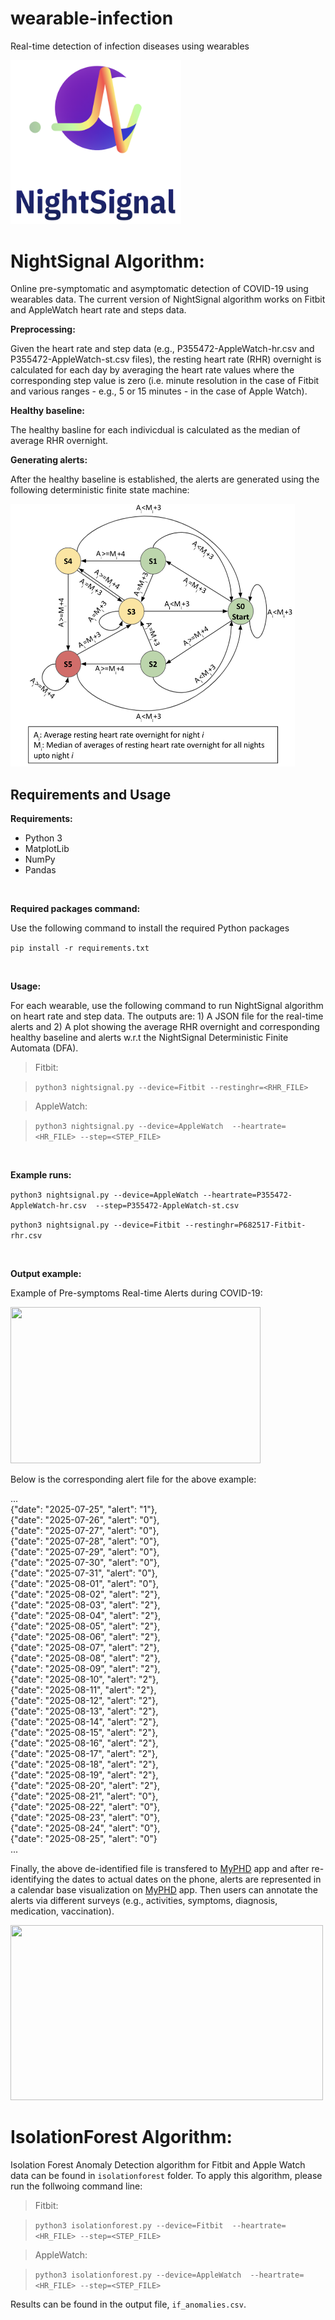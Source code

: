 # wearable-infection
Real-time detection of infection diseases using wearables



<img src="images/NightSignal_Icon.png" width="272.8" height="262.4">

</br>

# NightSignal Algorithm:

Online pre-symptomatic and asymptomatic detection of COVID-19 using wearables data. The current version of NightSignal algorithm works on Fitbit and AppleWatch heart rate and steps data.

**Preprocessing:**

Given the heart rate and step data (e.g., P355472-AppleWatch-hr.csv and P355472-AppleWatch-st.csv files), the resting heart rate (RHR) overnight is calculated for each day by averaging the heart rate values where the corresponding step value is zero (i.e. minute resolution in the case of Fitbit and various ranges - e.g., 5 or 15 minutes - in the case of Apple Watch). 

**Healthy baseline:**

The healthy basline for each indivicdual is calculated as the median of average RHR overnight.

**Generating alerts:**

After the healthy baseline is established, the alerts are generated using the following deterministic finite state machine:


<img src="images/NightSignal_DFA.png" width="455" height="420">

## Requirements and Usage

**Requirements:**
- Python 3
- MatplotLib
- NumPy
- Pandas

<br/>

**Required packages command:**

Use the following command to install the required Python packages

  ```pip install -r requirements.txt```

<br/>

**Usage:**

  For each wearable, use the following command to run NightSignal algorithm on heart rate and step data. The outputs are: 1) A JSON file for the real-time alerts and 2) A plot showing the average RHR overnight and corresponding healthy baseline and alerts w.r.t the NightSignal Deterministic Finite Automata (DFA).    

> Fitbit:

> ``` python3 nightsignal.py --device=Fitbit --restinghr=<RHR_FILE> ```

> AppleWatch:

> ``` python3 nightsignal.py --device=AppleWatch  --heartrate=<HR_FILE> --step=<STEP_FILE> ```

<br/>

**Example runs:**

`python3 nightsignal.py --device=AppleWatch --heartrate=P355472-AppleWatch-hr.csv  --step=P355472-AppleWatch-st.csv`

`python3 nightsignal.py --device=Fitbit --restinghr=P682517-Fitbit-rhr.csv`

<br/>

**Output example:**

Example of Pre-symptoms Real-time Alerts during COVID-19:  

<img src="images/sample_output.png" width="400" height="250">

Below is the corresponding alert file for the above example:

...<br />
{"date": "2025-07-25", "alert": "1"},<br />
{"date": "2025-07-26", "alert": "0"},<br />
{"date": "2025-07-27", "alert": "0"},<br />
{"date": "2025-07-28", "alert": "0"},<br />
{"date": "2025-07-29", "alert": "0"},<br />
{"date": "2025-07-30", "alert": "0"},<br />
{"date": "2025-07-31", "alert": "0"},<br />
{"date": "2025-08-01", "alert": "0"},<br />
{"date": "2025-08-02", "alert": "2"},<br />
{"date": "2025-08-03", "alert": "2"},<br />
{"date": "2025-08-04", "alert": "2"},<br />
{"date": "2025-08-05", "alert": "2"},<br />
{"date": "2025-08-06", "alert": "2"},<br />
{"date": "2025-08-07", "alert": "2"},<br />
{"date": "2025-08-08", "alert": "2"},<br />
{"date": "2025-08-09", "alert": "2"},<br />
{"date": "2025-08-10", "alert": "2"},<br />
{"date": "2025-08-11", "alert": "2"},<br />
{"date": "2025-08-12", "alert": "2"},<br />
{"date": "2025-08-13", "alert": "2"},<br />
{"date": "2025-08-14", "alert": "2"},<br />
{"date": "2025-08-15", "alert": "2"},<br />
{"date": "2025-08-16", "alert": "2"},<br />
{"date": "2025-08-17", "alert": "2"},<br />
{"date": "2025-08-18", "alert": "2"},<br />
{"date": "2025-08-19", "alert": "2"},<br />
{"date": "2025-08-20", "alert": "2"},<br />
{"date": "2025-08-21", "alert": "0"},<br />
{"date": "2025-08-22", "alert": "0"},<br />
{"date": "2025-08-23", "alert": "0"},<br />
{"date": "2025-08-24", "alert": "0"},<br />
{"date": "2025-08-25", "alert": "0"}<br />
...


Finally, the above de-identified file is transfered to [MyPHD](https://apps.apple.com/us/app/myphd/id1447333214) app and after re-identifying the dates to actual dates on the phone, alerts are represented in a calendar base visualization on [MyPHD](https://apps.apple.com/us/app/myphd/id1447333214) app. Then users can annotate the alerts via different surveys (e.g., activities, symptoms, diagnosis, medication, vaccination).

<img src="images/Alerts_On_MyPHD.png" width="500" height="280">


# IsolationForest Algorithm:

Isolation Forest Anomaly Detection algorithm for Fitbit and Apple Watch data can be found in `isolationforest` folder. To apply this algorithm, please run the follwoing command line:

> Fitbit:

> ``` python3 isolationforest.py --device=Fitbit  --heartrate=<HR_FILE> --step=<STEP_FILE> ```

> AppleWatch:

> ``` python3 isolationforest.py --device=AppleWatch  --heartrate=<HR_FILE> --step=<STEP_FILE> ```

Results can be found in the output file, `if_anomalies.csv`. 
